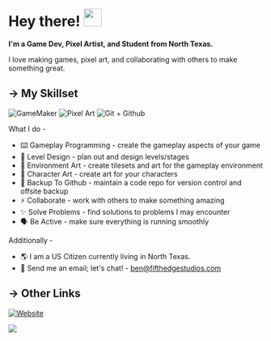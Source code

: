 <h1> Hey there! <img src="https://media.giphy.com/media/hvRJCLFzcasrR4ia7z/giphy.gif" width="35px"></h1>

<b>I'm a Game Dev, Pixel Artist, and Student from North Texas.</b> 

I love making games, pixel art, and collaborating with others to make something great.

## → My Skillset
![GameMaker](https://img.shields.io/badge/-GameMaker-green&?style=for-the-badge)
![Pixel Art](https://img.shields.io/badge/-Pixel%20Art-informational?style=for-the-badge)
![Git + Github](https://img.shields.io/badge/-Git%20%2B%20Github-orange?style=for-the-badge)

What I do -

* ⌨️ Gameplay Programming - create the gameplay aspects of your game
* 🗻 Level Design - plan out and design levels/stages
* 💎 Environment Art - create tilesets and art for the gameplay environment
* 🎨 Character Art - create art for your characters
* 🐍 Backup To Github - maintain a code repo for version control and offsite backup
* ⚡ Collaborate - work with others to make something amazing
* ✨ Solve Problems - find solutions to problems I may encounter
* 🗣️ Be Active - make sure everything is running smoothly

Additionally -

* 🌎 I am a US Citizen currently living in North Texas.
* 🤗 Send me an email; let's chat! - ben@fifthedgestudios.com

## → Other Links
[![Website](https://img.shields.io/badge/%F0%9F%91%94-Itch.io-blue)](https://fifthedgestudios.itch.io)

![](https://komarev.com/ghpvc/?username=bentheperson1&color=blue)
